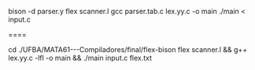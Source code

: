 bison -d parser.y
flex scanner.l
gcc parser.tab.c lex.yy.c -o main
./main < input.c

====

cd ./UFBA/MATA61---Compiladores/final/flex-bison
flex scanner.l && g++ lex.yy.c -lfl -o main && ./main input.c flex.txt
